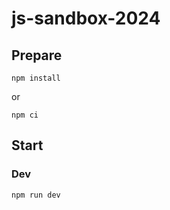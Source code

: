 # js-sandbox-2024

## Prepare
```
npm install
```
or
```
npm ci
```

## Start

### Dev
```
npm run dev
```